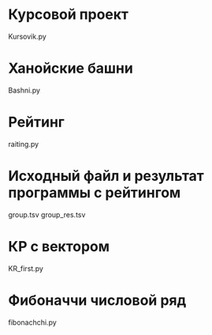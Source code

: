 # Курсовой проект
Kursovik.py
# Ханойские башни
Bashni.py
# Рейтинг
raiting.py
# Исходный файл и результат программы с рейтингом
group.tsv
group_res.tsv
# КР с вектором
KR_first.py
# Фибоначчи числовой ряд
fibonachchi.py
